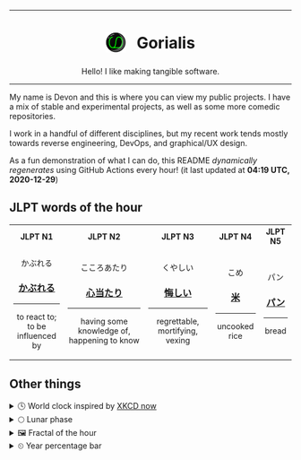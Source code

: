 ***

<h1 align="center">
<sub>
    <img src="readme/resources/avatar.png" height="36">
</sub>
&nbsp;
Gorialis
</h1>
<p align="center">
Hello! I like making tangible software.
</p>

***

My name is Devon and this is where you can view my public projects. I have a mix of stable and experimental projects, as well as some more comedic repositories.

I work in a handful of different disciplines, but my recent work tends mostly towards reverse engineering, DevOps, and graphical/UX design.

As a fun demonstration of what I can do, this README *dynamically regenerates* using GitHub Actions every hour! (it last updated at **04:19 UTC, 2020-12-29**)

<h2>JLPT words of the hour</h2>
<table>
    <tr>
        <th>JLPT N1</th>
        <th>JLPT N2</th>
        <th>JLPT N3</th>
        <th>JLPT N4</th>
        <th>JLPT N5</th>
    </tr>
    <tr>
        <td>
            <p align="center">かぶれる</p>
            <h3 align="center"><b><a href="https://jisho.org/search/%E3%81%8B%E3%81%B6%E3%82%8C%E3%82%8B">かぶれる</a></b></h3>
            <hr>
            <p align="center">to react to;<br> to be influenced by</p>
        </td>
        <td>
            <p align="center">こころあたり</p>
            <h3 align="center"><b><a href="https://jisho.org/search/%E5%BF%83%E5%BD%93%E3%81%9F%E3%82%8A">心当たり</a></b></h3>
            <hr>
            <p align="center">having some knowledge of,<wbr> happening to know</p>
        </td>
        <td>
            <p align="center">くやしい</p>
            <h3 align="center"><b><a href="https://jisho.org/search/%E6%82%94%E3%81%97%E3%81%84">悔しい</a></b></h3>
            <hr>
            <p align="center">regrettable,<wbr> mortifying,<wbr> vexing</p>
        </td>
        <td>
            <p align="center">こめ</p>
            <h3 align="center"><b><a href="https://jisho.org/search/%E7%B1%B3">米</a></b></h3>
            <hr>
            <p align="center">uncooked rice</p>
        </td>
        <td>
            <p align="center">パン</p>
            <h3 align="center"><b><a href="https://jisho.org/search/%E3%83%91%E3%83%B3">パン</a></b></h3>
            <hr>
            <p align="center">bread</p>
        </td>
    </tr>
</table>

<h2>Other things</h2>
<details>
<summary>🕓  World clock inspired by <a href="https://xkcd.com/now">XKCD now</a></summary>

> <img src="generated/now.png" width="512">

</details>
<details>
<summary>🌕 Lunar phase</summary>

The moon is approximately 51.15% through its phase (Full Moon).

</details>
<details>
<summary>&#x1f5bc; Fractal of the hour</summary>

> <img src="generated/fractal.png" width="512">

</details>
<details>
<summary>&#x23f2; Year percentage bar</summary>
<pre><code>2020 [███████████████████▁] 99.23%</code></pre>
</details>
